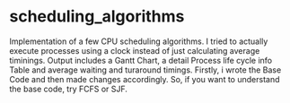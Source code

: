 # scheduling_algorithms
Implementation of a few CPU scheduling algorithms.
I tried to actually execute processes using a clock instead of just calculating average timinings.
Output includes a Gantt Chart, a detail Process life cycle info Table and average waiting and turaround timings.
Firstly, i wrote the Base Code and then made changes accordingly.
So, if you want to understand the base code, try FCFS or SJF.
